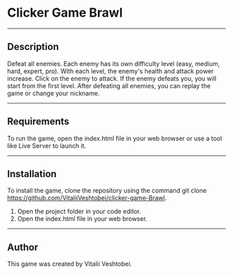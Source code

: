 # Clicker Game Brawl

---

## Description

Defeat all enemies. Each enemy has its own difficulty level (easy, medium, hard, expert, pro). With each level, the enemy's health and attack power increase. Click on the enemy to attack. If the enemy defeats you, you will start from the first level. After defeating all enemies, you can replay the game or change your nickname.

---

## Requirements

To run the game, open the index.html file in your web browser or use a tool like Live Server to launch it.

---

## Installation

To install the game, clone the repository using the command git clone https://github.com/VitaliiVeshtobei/clicker-game-Brawl.

1. Open the project folder in your code editor.
2. Open the index.html file in your web browser.

---

## Author

This game was created by Vitalii Veshtobei.

